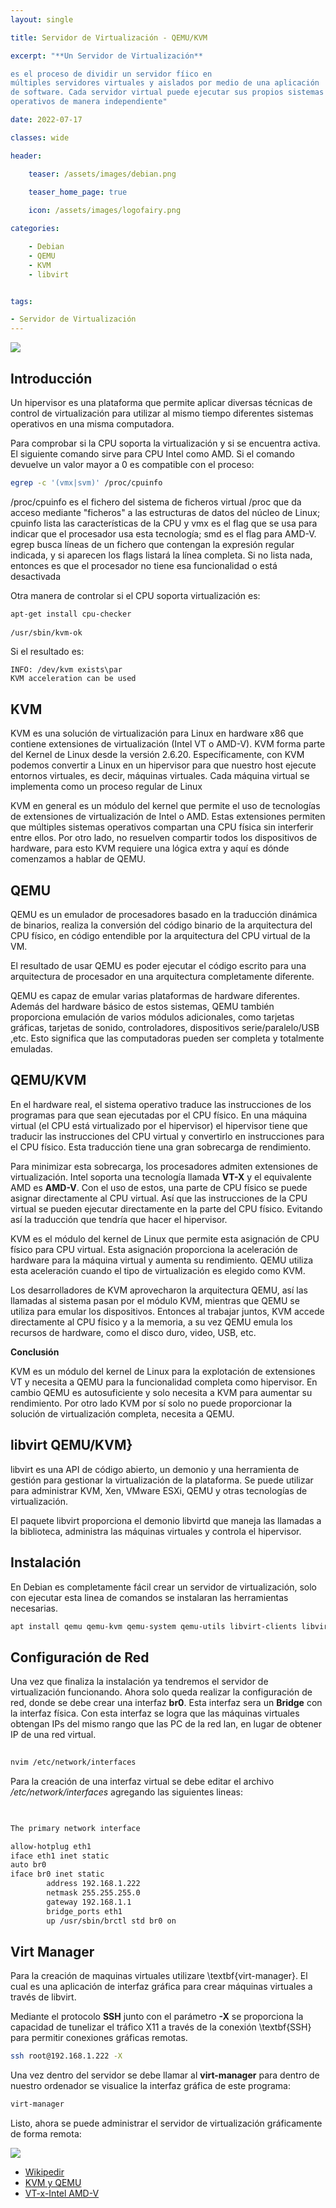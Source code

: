 ```yaml
---
layout: single

title: Servidor de Virtualización - QEMU/KVM 

excerpt: "**Un Servidor de Virtualización**

es el proceso de dividir un servidor fíico en
múltiples servidores virtuales y aislados por medio de una aplicación 
de software. Cada servidor virtual puede ejecutar sus propios sistemas 
operativos de manera independiente"

date: 2022-07-17

classes: wide

header:

    teaser: /assets/images/debian.png

    teaser_home_page: true
    
    icon: /assets/images/logofairy.png

categories:

    - Debian
    - QEMU
    - KVM
    - libvirt


tags:  

- Servidor de Virtualización
---
```


![](/assets/images/kvm/kvm.png)

## Introducción

Un hipervisor es una plataforma que permite aplicar diversas técnicas de 
control de virtualización para utilizar al mismo tiempo diferentes sistemas 
operativos en una misma computadora.

Para comprobar si la CPU soporta la virtualización y si se encuentra activa. 
El siguiente comando sirve para CPU Intel como AMD. Si el comando devuelve un
valor mayor a 0 es compatible con el proceso:

```bash
egrep -c '(vmx|svm)' /proc/cpuinfo 	
```
/proc/cpuinfo es el fichero del sistema de ficheros virtual /proc que da acceso mediante "ficheros" a las estructuras de datos del núcleo de Linux; cpuinfo lista las características de la CPU y vmx es el flag que se usa para indicar que el procesador usa esta tecnología; smd es el flag para AMD-V. egrep busca líneas de un fichero que contengan la expresión regular indicada, y si aparecen los flags listará la línea completa. Si no lista nada, entonces es que el procesador no tiene esa funcionalidad o está desactivada
	
Otra manera de controlar si el CPU soporta virtualización es:

```bash
apt-get install cpu-checker
	
/usr/sbin/kvm-ok
```
Si el resultado es:

    INFO: /dev/kvm exists\par
	KVM acceleration can be used

## KVM

	
KVM es una solución de virtualización para Linux en hardware x86 que contiene extensiones de virtualización (Intel VT o AMD-V). KVM forma parte del Kernel de Linux desde la versión 2.6.20. Específicamente, con KVM podemos convertir a Linux en un hipervisor para que nuestro host ejecute entornos virtuales, es decir, máquinas virtuales. Cada máquina virtual se implementa como un proceso regular de Linux
		
KVM en general es un módulo del kernel que permite el uso de tecnologías de extensiones de virtualización de Intel o AMD. Estas extensiones permiten que múltiples sistemas operativos compartan una CPU física sin interferir entre ellos. Por otro lado, no resuelven compartir todos los dispositivos de hardware, para esto KVM requiere una lógica extra y aquí es dónde comenzamos a hablar de QEMU.


	
## QEMU
	
QEMU es un emulador de procesadores basado en la traducción dinámica de binarios, realiza la conversión del código binario de la arquitectura del CPU físico, en código entendible por la arquitectura del CPU virtual de la VM.
		
El resultado de usar QEMU es poder ejecutar el código escrito para una arquitectura de procesador en una arquitectura completamente diferente.
		
QEMU es capaz de emular varias plataformas de hardware diferentes. Además del hardware básico de estos sistemas, QEMU también proporciona emulación de varios módulos adicionales, como tarjetas gráficas, tarjetas de sonido, controladores, dispositivos serie/paralelo/USB ,etc. Esto significa que las computadoras pueden ser completa y totalmente emuladas.
		
## QEMU/KVM
	
En el hardware real, el sistema operativo traduce las instrucciones de los programas para que sean ejecutadas por el CPU físico. En una máquina virtual (el CPU está virtualizado por el hipervisor) el hipervisor tiene que traducir las instrucciones del CPU virtual y convertirlo en instrucciones para el CPU físico. Esta traducción tiene una gran sobrecarga de rendimiento.
		
Para minimizar esta sobrecarga, los procesadores admiten extensiones de virtualización. Intel soporta una tecnología llamada **VT-X** y el equivalente AMD es **AMD-V**. Con el uso de estos, una parte de CPU físico se puede asignar directamente al CPU virtual. Así que las instrucciones de la CPU virtual se pueden ejecutar directamente en la parte del CPU físico. Evitando así la traducción que tendría que hacer el hipervisor.
		
KVM es el módulo del kernel de Linux que permite esta asignación de CPU físico para CPU virtual. Esta asignación proporciona la aceleración de hardware para la máquina virtual y aumenta su rendimiento. QEMU utiliza esta aceleración cuando el tipo de virtualización es elegido como KVM.
		
Los desarrolladores de KVM aprovecharon la arquitectura QEMU, así las llamadas al sistema pasan por el módulo KVM, mientras que QEMU se utiliza para emular los dispositivos. Entonces al trabajar juntos, KVM accede directamente al CPU físico y a la memoria, a su vez QEMU emula los recursos de hardware, como el disco duro, video, USB, etc.
			
		
**Conclusión**

KVM es un módulo del kernel de Linux para la explotación de extensiones VT y necesita a QEMU para la funcionalidad completa como hipervisor. En cambio QEMU es autosuficiente y solo necesita a KVM para aumentar su rendimiento. Por otro lado KVM por sí solo no puede proporcionar la solución de virtualización completa, necesita a QEMU.
	
## libvirt QEMU/KVM}
	
libvirt es una API de código abierto, un demonio y una herramienta de gestión para gestionar la virtualización de la plataforma. Se puede utilizar para administrar KVM, Xen, VMware ESXi, QEMU y otras tecnologías de virtualización.
	
El paquete libvirt proporciona el demonio libvirtd que maneja las llamadas a la biblioteca, administra las máquinas virtuales y controla el hipervisor.
	
## Instalación
		
En Debian es completamente fácil crear un servidor de virtualización, solo con ejecutar esta linea de comandos se instalaran las herramientas necesarias.

```bash
apt install qemu qemu-kvm qemu-system qemu-utils libvirt-clients libvirt-daemon-system virtinst virt-manager bridge-utils
```
## Configuración de Red
		
Una vez que finaliza la instalación ya tendremos el servidor de virtualización 
funcionando. Ahora solo queda realizar la configuración de red, donde se debe 
crear una interfaz **br0**. Esta interfaz sera un **Bridge** con la interfaz 
física. Con esta interfaz se logra que las máquinas virtuales obtengan IPs del
mismo rango que las PC de la red lan, en lugar de obtener IP de una red 
virtual.
			

```bash
			
nvim /etc/network/interfaces                                                    

```
Para la creación de una interfaz virtual se debe editar el archivo _/etc/network/interfaces_ agregando las siguientes lineas:

```bash

				
The primary network interface                                                 

allow-hotplug eth1                                                              
iface eth1 inet static                                                          
auto br0                                                                        
iface br0 inet static                                                           
		address 192.168.1.222                                                   
		netmask 255.255.255.0                                                   
		gateway 192.168.1.1                                                     
		bridge_ports eth1                                                       
		up /usr/sbin/brctl std br0 on 

```

## Virt Manager

Para la creación de maquinas virtuales utilizare \textbf{virt-manager}. El cual es una aplicación de interfaz gráfica para crear máquinas virtuales a través de libvirt.
	
Mediante el protocolo **SSH** junto con el parámetro **-X** se proporciona la capacidad de tunelizar el tráfico X11 a través de la conexión \textbf{SSH} para permitir conexiones gráficas remotas.
	
```bash
ssh root@192.168.1.222 -X

```
Una vez dentro del servidor se debe llamar al **virt-manager** para dentro de nuestro ordenador se visualice la interfaz gráfica de este programa:
	
```bash
virt-manager

```
Listo, ahora se puede administrar el servidor de virtualización gráficamente de forma remota:

![](/assets/images/kvm/1.png)

- [Wikipedir](https://en.wikipedia.org/wiki/Libvirt)
- [KVM y QEMU](https://galvarado.com.mx/post/kvmqemu)
- [VT-x-Intel AMD-V](https://github.com/JJ/IV/blob/master/documentos/temas/Intro_concepto_y_soporte_fisico.md)
    
 
